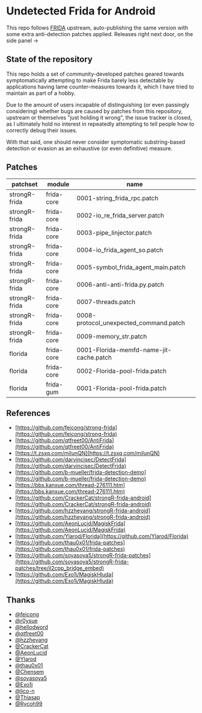 # Undetected Frida for Android

This repo follows [FRIDA](https://github.com/frida/frida) upstream, auto-publishing the same version with some extra anti-detection patches applied.
Releases right next door, on the side panel →

## State of the repository

This repo holds a set of community-developed patches geared towards symptomatically attempting to make Frida barely less detectable by applications having lame counter-measures towards it, which I have tried to maintain as part of a hobby.

Due to the amount of users incapable of distinguishing (or even passingly considering) whether bugs are caused by patches from this repository, upstream or themselves "just holding it wrong", the issue tracker is closed, as I ultimately hold no interest in repeatedly attempting to tell people how to correctly debug their issues.

With that said, one should never consider symptomatic substring-based detection or evasion as an exhaustive (or even definitive) measure.

## Patches

|patchset|module|name|
|-|-|-|
|strongR-frida|frida-core|0001-string_frida_rpc.patch|
|strongR-frida|frida-core|0002-io_re_frida_server.patch|
|strongR-frida|frida-core|0003-pipe_linjector.patch|
|strongR-frida|frida-core|0004-io_frida_agent_so.patch|
|strongR-frida|frida-core|0005-symbol_frida_agent_main.patch|
|strongR-frida|frida-core|0006-anti-anti-frida.py.patch|
|strongR-frida|frida-core|0007-threads.patch|
|strongR-frida|frida-core|0008-protocol_unexpected_command.patch|
|strongR-frida|frida-core|0009-memory_str.patch|
|florida|frida-core|0001-Florida-memfd-name-jit-cache.patch|
|florida|frida-core|0002-Florida-pool-frida.patch|
|florida|frida-gum|0001-Florida-pool-frida.patch|

## References

- [https://github.com/feicong/strong-frida](https://github.com/feicong/strong-frida)
- [https://github.com/qtfreet00/AntiFrida](https://github.com/qtfreet00/AntiFrida)
- [https://t.zsxq.com/miIunQN](https://t.zsxq.com/miIunQN)
- [https://github.com/darvincisec/DetectFrida](https://github.com/darvincisec/DetectFrida)
- [https://github.com/b-mueller/frida-detection-demo](https://github.com/b-mueller/frida-detection-demo)
- [https://bbs.kanxue.com/thread-276111.htm](https://bbs.kanxue.com/thread-276111.htm)
- [https://github.com/CrackerCat/strongR-frida-android](https://github.com/CrackerCat/strongR-frida-android)
- [https://github.com/hzzheyang/strongR-frida-android](https://github.com/hzzheyang/strongR-frida-android)
- [https://github.com/AeonLucid/MagiskFrida](https://github.com/AeonLucid/MagiskFrida)
- [https://github.com/Ylarod/Florida](https://github.com/Ylarod/Florida)
- [https://github.com/thau0x01/frida-patches](https://github.com/thau0x01/frida-patches)
- [https://github.com/soyasoya5/strongR-frida-patches](https://github.com/soyasoya5/strongR-frida-patches/tree/il2cpp_bridge_embed)
- [https://github.com/Exo1i/MagiskHluda](https://github.com/Exo1i/MagiskHluda)

## Thanks

- [@feicong](https://github.com/feicong)
- [@r0ysue](https://github.com/r0ysue)
- [@hellodword](https://github.com/hellodword)
- [@qtfreet00](https://github.com/qtfreet00)
- [@hzzheyang](https://github.com/hzzheyang)
- [@CrackerCat](https://github.com/CrackerCat)
- [@AeonLucid](https://github.com/AeonLucid)
- [@Ylarod](https://github.com/Ylarod)
- [@thau0x01](https://github.com/thau0x01)
- [@Chensem](https://github.com/Chensem)
- [@soyasoya5](https://github.com/soyasoya5)
- [@Exo1i](https://github.com/Exo1i)
- [@lico-n](https://github.com/lico-n)
- [@Thiasap](https://github.com/Thiasap)
- [@Rycoh99](https://github.com/Rycoh99)

